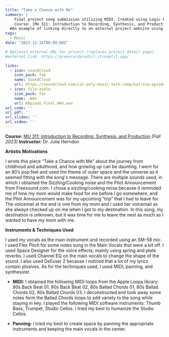```yaml
---
title: "Take a Chance with Me"
summary: | 
    Final project song submission utilizing MIDI. Created using Logic Pro for Mac.
    Course: [MU 311: Introduction to Recording, Synthesis, and Production](https://catalog.calpoly.edu/coursesaz/mu/#:~:text=MU%C2%A0311.%20Introduction%20to%20Recording%2C%20Synthesis%2C%20and%20Production)
  #An example of linking directly to an external project website using `external_link`.
tags:
  - Music
date: "2023-12-14T00:00:00Z"

# Optional external URL for project (replaces project detail page).
#external_link: https://greencardpredict.streamlit.app/

links:
  - icon: soundcloud
    icon_pack: fab
    name: SoundCloud
    url: https://soundcloud.com/cal-poly-music-tech-comp/katrina-apiado?in=cal-poly-music-tech-comp/sets/mu311-2024-intro-to-recording
  - icon: file-audio
    icon_pack: fas
    name: .WAV
    url: KApiado_Final_WAV.wav
url_code: ''
url_pdf: ''
url_slides: ''
url_video: ''
---
```

**Course:** [MU 311: Introduction to Recording, Synthesis, and Production](https://catalog.calpoly.edu/coursesaz/mu/#:~:text=MU%C2%A0311.%20Introduction%20to%20Recording%2C%20Synthesis%2C%20and%20Production) *(Fall 2023)*
**Instructor:** Dr. Julie Herndon

**Artistic Motivations**

I wrote this piece “Take a Chance with Me” about the journey from childhood and adulthood, and how growing up can be daunting. I went for an 80’s pop feel and used the theme of outer space and the universe as it seemed fitting with the song's message. There are multiple sounds used, in which I obtained the Sizzling/Cooking noise and the Pilot Announcement from Freesound.com. I chose a sizzling/cooking noise because it reminded me of how my mom would make food for me before I go somewhere, and the Pilot Announcement was for my upcoming “trip” that I had to leave for. The voicemail at the end is one from my mom and I used her voicemail as she always checked up on me when I got to my destination. In this song, my destination is unknown, but it was time for me to leave the nest as much as I wanted to have my mom with me.  

**Instruments & Techniques Used**

I used my vocals as the main instrument and recorded using an SM-58 mic. I used Flex Pitch for some notes sung in the Main Vocals that were a bit off. I used Space Designer for the voice effects; mainly using spring and plate reverbs. I used Channel EQ on the main vocals to change the shape of the sound. I also used DeEsser 2 because I noticed that a lot of my lyrics contain plosives. As for the techniques used, I used MIDI, panning, and synthesizer.  

- **MIDI:** I obtained the following MIDI loops from the Apple Loops library: 80s Back Beat 01, 80s Back Beat 02, 80s Ballad Chords 01, 80s Ballad Chords 02, 80s Ballad Chords 03. I deconstructed and took away some notes form the Ballad Chords loops to add variety to the song while staying in key. I played the following MIDI software instruments: Thumb Bass, Trumpet, Studio Cellos. I tried my best to humanize the Studio Cellos. 

- **Panning:** I tried my best to create space by panning the appropriate instruments and keeping the main vocals in the center. 